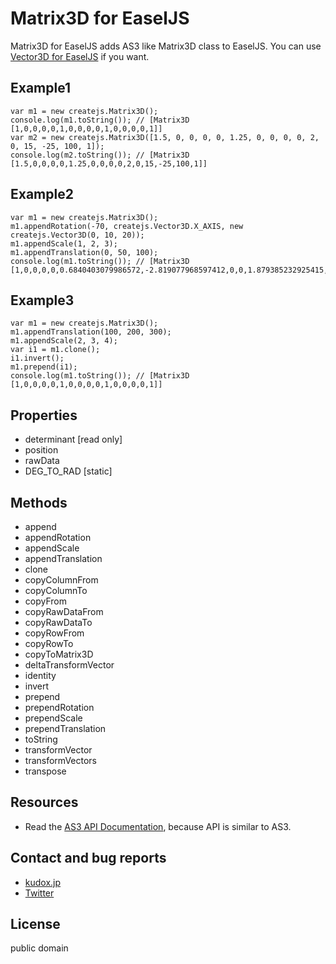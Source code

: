 # Matrix3D for EaselJS

Matrix3D for EaselJS adds AS3 like Matrix3D class to EaselJS.
You can use [Vector3D for EaselJS](https://github.com/u-kudox/Vector3D_for_EaselJS) if you want.

## Example1
	var m1 = new createjs.Matrix3D();
	console.log(m1.toString()); // [Matrix3D [1,0,0,0,0,1,0,0,0,0,1,0,0,0,0,1]]
	var m2 = new createjs.Matrix3D([1.5, 0, 0, 0, 0, 1.25, 0, 0, 0, 0, 2, 0, 15, -25, 100, 1]);
	console.log(m2.toString()); // [Matrix3D [1.5,0,0,0,0,1.25,0,0,0,0,2,0,15,-25,100,1]]

## Example2
	var m1 = new createjs.Matrix3D();
	m1.appendRotation(-70, createjs.Vector3D.X_AXIS, new createjs.Vector3D(0, 10, 20));
	m1.appendScale(1, 2, 3);
	m1.appendTranslation(0, 50, 100);
	console.log(m1.toString()); // [Matrix3D [1,0,0,0,0,0.6840403079986572,-2.819077968597412,0,0,1.879385232925415,1.0260604619979858,0,0,25.57189178466797,167.66957092285156,1]]

## Example3
	var m1 = new createjs.Matrix3D();
	m1.appendTranslation(100, 200, 300);
	m1.appendScale(2, 3, 4);
	var i1 = m1.clone();
	i1.invert();
	m1.prepend(i1);
	console.log(m1.toString()); // [Matrix3D [1,0,0,0,0,1,0,0,0,0,1,0,0,0,0,1]]

## Properties
* determinant [read only]
* position
* rawData
* DEG_TO_RAD [static]

## Methods
* append
* appendRotation
* appendScale
* appendTranslation
* clone
* copyColumnFrom
* copyColumnTo
* copyFrom
* copyRawDataFrom
* copyRawDataTo
* copyRowFrom
* copyRowTo
* copyToMatrix3D
* deltaTransformVector
* identity
* invert
* prepend
* prependRotation
* prependScale
* prependTranslation
* toString
* transformVector
* transformVectors
* transpose

## Resources
* Read the [AS3 API Documentation](http://help.adobe.com/en_US/FlashPlatform/reference/actionscript/3/flash/geom/Matrix3D.html), because API is similar to AS3.

## Contact and bug reports
* [kudox.jp](http://kudox.jp/contact)
* [Twitter](http://twitter.com/u_kudox)

## License
public domain